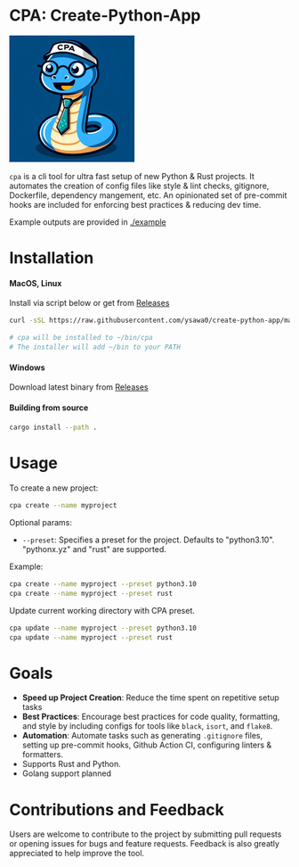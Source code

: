 # CPA: Create-Python-App

![CPA Logo](cpa.png)

`cpa` is a cli tool for ultra fast setup of new Python & Rust projects. It automates the creation of config files like style & lint checks, gitignore, Dockerfile, dependency mangement, etc. An opinionated set of pre-commit hooks are included for enforcing best practices & reducing dev time.

Example outputs are provided in [./example](https://github.com/ysawa0/create-python-app/tree/main/example)

# Installation

#### MacOS, Linux

Install via script below or get from [Releases](https://github.com/ysawa0/create-python-app/releases)

```bash
curl -sSL https://raw.githubusercontent.com/ysawa0/create-python-app/main/install.sh | bash
```

```bash
# cpa will be installed to ~/bin/cpa
# The installer will add ~/bin to your PATH
```

#### Windows

Download latest binary from [Releases](https://github.com/ysawa0/create-python-app/releases)

#### Building from source

```bash
cargo install --path .
```

# Usage

To create a new project:

```bash
cpa create --name myproject
```

Optional params:

- `--preset`: Specifies a preset for the project. Defaults to "python3.10". "pythonx.yz" and "rust" are supported.

Example:

```bash
cpa create --name myproject --preset python3.10
cpa create --name myproject --preset rust
```

Update current working directory with CPA preset.

```bash
cpa update --name myproject --preset python3.10
cpa update --name myproject --preset rust
```

# Goals

- **Speed up Project Creation**: Reduce the time spent on repetitive setup tasks
- **Best Practices**: Encourage best practices for code quality, formatting, and style by including configs for tools like `black`, `isort`, and `flake8`.
- **Automation**: Automate tasks such as generating `.gitignore` files, setting up pre-commit hooks, Github Action CI, configuring linters & formatters.
- Supports Rust and Python.
- Golang support planned

# Contributions and Feedback

Users are welcome to contribute to the project by submitting pull requests or opening issues for bugs and feature requests. Feedback is also greatly appreciated to help improve the tool.
